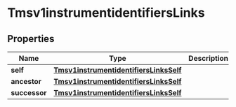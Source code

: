 
# Tmsv1instrumentidentifiersLinks

## Properties
Name | Type | Description | Notes
------------ | ------------- | ------------- | -------------
**self** | [**Tmsv1instrumentidentifiersLinksSelf**](Tmsv1instrumentidentifiersLinksSelf.md) |  |  [optional]
**ancestor** | [**Tmsv1instrumentidentifiersLinksSelf**](Tmsv1instrumentidentifiersLinksSelf.md) |  |  [optional]
**successor** | [**Tmsv1instrumentidentifiersLinksSelf**](Tmsv1instrumentidentifiersLinksSelf.md) |  |  [optional]



